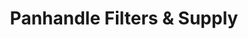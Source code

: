 ---
title: "Panhandle Filters & Supply"
url: /canyon/panhandle-filters-and-supply/
shop: car parts
---